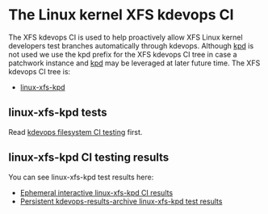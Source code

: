 # The Linux kernel XFS kdevops CI

The XFS kdevops CI is used to help proactively allow XFS Linux kernel
developers test branches automatically through kdevops. Although
[kpd](https://github.com/facebookincubator/kernel-patches-daemon)
is not used we use the kpd prefix for the XFS kdevops CI tree in case a
patchwork instance and
[kpd](https://github.com/facebookincubator/kernel-patches-daemon)
may be leveraged at later future time. The XFS kdevops CI tree is:

  * [linux-xfs-kpd](https://github.com/linux-kdevops/linux-xfs-kpd)

## linux-xfs-kpd tests

Read [kdevops filesystem CI testing](linux-filesystems-kdevops-CI-testing.md)
first.

## linux-xfs-kpd CI testing results

You can see linux-xfs-kpd test results here:

  * [Ephemeral  interactive linux-xfs-kpd CI results](https://github.com/linux-kdevops/linux-xfs-kpd/actions)
  * [Persistent kdevops-results-archive linux-xfs-kpd test results](https://github.com/search?q=repo%3Alinux-kdevops%2Fkdevops-results-archive+is%3Acommit+%22linux-xfs-kpd%3A%22&type=commits)
